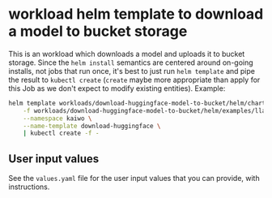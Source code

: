 # workload helm template to download a model to bucket storage

This is an workload which downloads a model and uploads it to bucket storage.
Since the `helm install` semantics are centered around on-going installs, not jobs that run once,
it's best to just run `helm template` and pipe the result to `kubectl create` (`create` maybe more appropriate than apply for this Job as we don't expect to modify existing entities).
Example:
```bash
helm template workloads/download-huggingface-model-to-bucket/helm/chart \
    -f workloads/download-huggingface-model-to-bucket/helm/examples/llama-3.1-tiny-random-to-google.yaml \
    --namespace kaiwo \
    --name-template download-huggingface \
    | kubectl create -f -
```

## User input values

See the `values.yaml` file for the user input values that you can provide, with instructions.